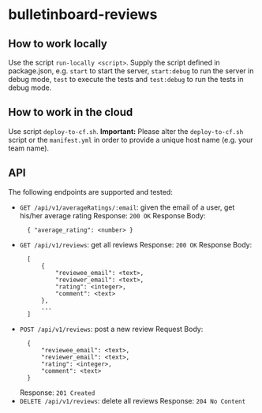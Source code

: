 # bulletinboard-reviews

## How to work locally

Use the script `run-locally <script>`. Supply the script defined in package.json, e.g. `start` to start the server, `start:debug` to run the server in debug mode, `test` to execute the tests and `test:debug` to run the tests in debug mode.

## How to work in the cloud

Use script `deploy-to-cf.sh`.
**Important:** Please alter the `deploy-to-cf.sh` script or the `manifest.yml` in order to provide a unique host name (e.g. your team name).

## API

The following endpoints are supported and tested:
- `GET /api/v1/averageRatings/:email`: given the email of a user, get his/her average rating
  Response: `200 OK`
  Response Body:
  ```
    { "average_rating": <number> }
  ```
- `GET /api/v1/reviews`: get all reviews
  Response: `200 OK`
  Response Body:
  ```
    [
        {
            "reviewee_email": <text>, 
            "reviewer_email": <text>, 
            "rating": <integer>, 
            "comment": <text>
        },
        ...
    ]
  ```
- `POST /api/v1/reviews`: post a new review
  Request Body:
  ```
    {
        "reviewee_email": <text>, 
        "reviewer_email": <text>, 
        "rating": <integer>, 
        "comment": <text>
    }
  ```
  Response: `201 Created`
- `DELETE /api/v1/reviews`: delete all reviews
  Response: `204 No Content`
